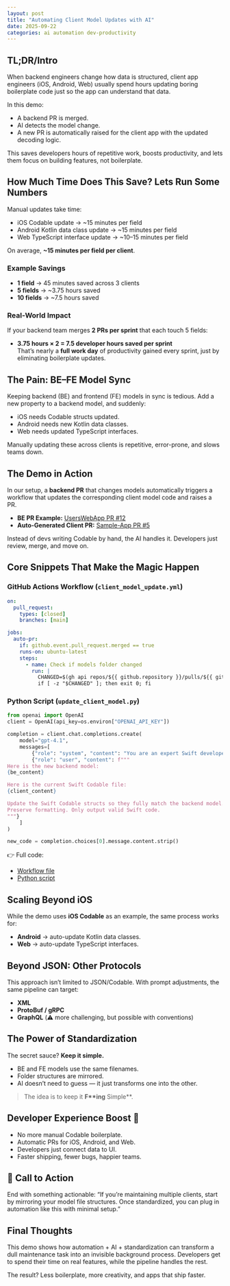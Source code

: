 ```yaml
---
layout: post
title: "Automating Client Model Updates with AI"
date: 2025-09-22
categories: ai automation dev-productivity
---
```


## TL;DR/Intro
When backend engineers change how data is structured, client app engineers (iOS, Android, Web) usually spend hours updating boring boilerplate code just so the app can understand that data.  

In this demo:  
- A backend PR is merged.  
- AI detects the model change.  
- A new PR is automatically raised for the client app with the updated decoding logic.  

This saves developers hours of repetitive work, boosts productivity, and lets them focus on building features, not boilerplate.  

## How Much Time Does This Save? Lets Run Some Numbers

Manual updates take time:
- iOS Codable update → ~15 minutes per field  
- Android Kotlin data class update → ~15 minutes per field  
- Web TypeScript interface update → ~10–15 minutes per field  

On average, **~15 minutes per field per client**.

### Example Savings
- **1 field** → 45 minutes saved across 3 clients  
- **5 fields** → ~3.75 hours saved  
- **10 fields** → ~7.5 hours saved  

### Real-World Impact
If your backend team merges **2 PRs per sprint** that each touch 5 fields:
- **3.75 hours × 2 = 7.5 developer hours saved per sprint**  
That’s nearly a **full work day** of productivity gained every sprint, just by eliminating boilerplate updates.


## The Pain: BE–FE Model Sync  
Keeping backend (BE) and frontend (FE) models in sync is tedious. Add a new property to a backend model, and suddenly:  
- iOS needs Codable structs updated.  
- Android needs new Kotlin data classes.  
- Web needs updated TypeScript interfaces.  

Manually updating these across clients is repetitive, error-prone, and slows teams down.  


## The Demo in Action  
In our setup, a **backend PR** that changes models automatically triggers a workflow that updates the corresponding client model code and raises a PR.  

- **BE PR Example:** [UsersWebApp PR #12](https://github.com/ayushcshah/UsersWebApp/pull/12)  
- **Auto-Generated Client PR:** [Sample-App PR #5](https://github.com/ayushcshah/Sample-App/pull/5)  

Instead of devs writing Codable by hand, the AI handles it. Developers just review, merge, and move on.  


## Core Snippets That Make the Magic Happen  

### GitHub Actions Workflow (`client_model_update.yml`)  

```yaml
on:
  pull_request:
    types: [closed]
    branches: [main]

jobs:
  auto-pr:
    if: github.event.pull_request.merged == true
    runs-on: ubuntu-latest
    steps:
      - name: Check if models folder changed
        run: |
          CHANGED=$(gh api repos/${{ github.repository }}/pulls/${{ github.event.pull_request.number }}/files             --paginate -q '.[].filename' | grep '^models/' || true)
          if [ -z "$CHANGED" ]; then exit 0; fi
```

### Python Script (`update_client_model.py`)  

```python
from openai import OpenAI
client = OpenAI(api_key=os.environ["OPENAI_API_KEY"])

completion = client.chat.completions.create(
    model="gpt-4.1",
    messages=[
        {"role": "system", "content": "You are an expert Swift developer."},
        {"role": "user", "content": f"""
Here is the new backend model:
{be_content}

Here is the current Swift Codable file:
{client_content}

Update the Swift Codable structs so they fully match the backend model.
Preserve formatting. Only output valid Swift code.
"""}
    ]
)

new_code = completion.choices[0].message.content.strip()
```

👉 Full code:  
- [Workflow file](https://raw.githubusercontent.com/ayushcshah/UsersWebApp/refs/heads/main/.github/workflows/client_model_update.yml)  
- [Python script](https://raw.githubusercontent.com/ayushcshah/UsersWebApp/refs/heads/main/automated_scripts/model_update/update_client_model.py)


## Scaling Beyond iOS  
While the demo uses **iOS Codable** as an example, the same process works for:  
- **Android** → auto-update Kotlin data classes.  
- **Web** → auto-update TypeScript interfaces.  


## Beyond JSON: Other Protocols  
This approach isn’t limited to JSON/Codable. With prompt adjustments, the same pipeline can target:  
- **XML**  
- **ProtoBuf / gRPC**  
- **GraphQL** (⚠️ more challenging, but possible with conventions)  


## The Power of Standardization  
The secret sauce? **Keep it simple.**  
- BE and FE models use the same filenames.  
- Folder structures are mirrored.  
- AI doesn’t need to guess — it just transforms one into the other.  

> The idea is to keep it **F\*\*ing** Simple**.  


## Developer Experience Boost 🚀  
- No more manual Codable boilerplate.  
- Automatic PRs for iOS, Android, and Web.  
- Developers just connect data to UI.  
- Faster shipping, fewer bugs, happier teams.  


## 🚀 Call to Action
End with something actionable:
“If you’re maintaining multiple clients, start by mirroring your model file structures. Once standardized, you can plug in automation like this with minimal setup.”


## Final Thoughts  
This demo shows how automation + AI + standardization can transform a dull maintenance task into an invisible background process. Developers get to spend their time on real features, while the pipeline handles the rest.  

The result? Less boilerplate, more creativity, and apps that ship faster.  

